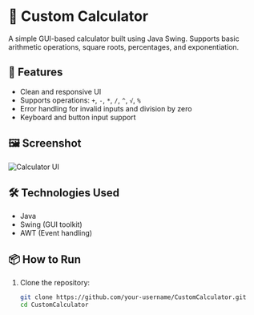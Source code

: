 # 🧮 Custom Calculator

A simple GUI-based calculator built using Java Swing. Supports basic arithmetic operations, square roots, percentages, and exponentiation.

## 🚀 Features

- Clean and responsive UI
- Supports operations: `+`, `-`, `*`, `/`, `^`, `√`, `%`
- Error handling for invalid inputs and division by zero
- Keyboard and button input support

## 🖼️ Screenshot

![Calculator UI](<img width="726" height="855" alt="image" src="https://github.com/user-attachments/assets/8def5e2c-7c8f-47cb-ac3e-abdad8b04cfa" />
)

## 🛠️ Technologies Used

- Java
- Swing (GUI toolkit)
- AWT (Event handling)

## 📦 How to Run

1. Clone the repository:
   ```bash
   git clone https://github.com/your-username/CustomCalculator.git
   cd CustomCalculator

